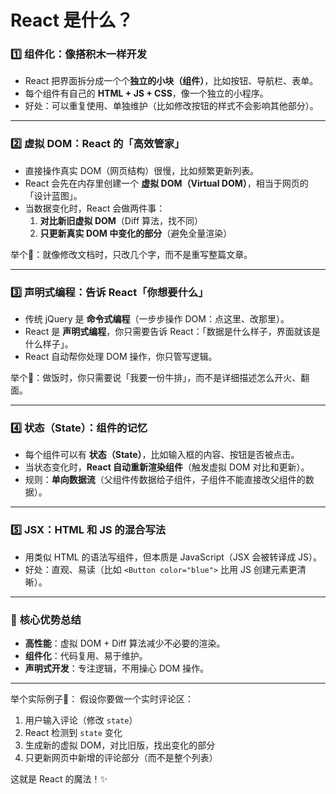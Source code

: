 # React 是什么？


### 1️⃣ **组件化：像搭积木一样开发**
- React 把界面拆分成一个个**独立的小块（组件）**，比如按钮、导航栏、表单。
- 每个组件有自己的 **HTML + JS + CSS**，像一个独立的小程序。
- 好处：可以重复使用、单独维护（比如修改按钮的样式不会影响其他部分）。

---

### 2️⃣ **虚拟 DOM：React 的「高效管家」**
- 直接操作真实 DOM（网页结构）很慢，比如频繁更新列表。
- React 会先在内存里创建一个 **虚拟 DOM（Virtual DOM）**，相当于网页的「设计蓝图」。
- 当数据变化时，React 会做两件事：
  1. **对比新旧虚拟 DOM**（Diff 算法，找不同）
  2. **只更新真实 DOM 中变化的部分**（避免全量渲染）

举个🌰：就像修改文档时，只改几个字，而不是重写整篇文章。

---

### 3️⃣ **声明式编程：告诉 React「你想要什么」**
- 传统 jQuery 是 **命令式编程**（一步步操作 DOM：点这里、改那里）。
- React 是 **声明式编程**，你只需要告诉 React：「数据是什么样子，界面就该是什么样子」。
- React 自动帮你处理 DOM 操作，你只管写逻辑。

举个🌰：做饭时，你只需要说「我要一份牛排」，而不是详细描述怎么开火、翻面。

---

### 4️⃣ **状态（State）：组件的记忆**
- 每个组件可以有 **状态（State）**，比如输入框的内容、按钮是否被点击。
- 当状态变化时，**React 自动重新渲染组件**（触发虚拟 DOM 对比和更新）。
- 规则：**单向数据流**（父组件传数据给子组件，子组件不能直接改父组件的数据）。

---

### 5️⃣ **JSX：HTML 和 JS 的混合写法**
- 用类似 HTML 的语法写组件，但本质是 JavaScript（JSX 会被转译成 JS）。
- 好处：直观、易读（比如 `<Button color="blue">` 比用 JS 创建元素更清晰）。

---

### 🌟 **核心优势总结**
- **高性能**：虚拟 DOM + Diff 算法减少不必要的渲染。
- **组件化**：代码复用、易于维护。
- **声明式开发**：专注逻辑，不用操心 DOM 操作。

---

举个实际例子🌰：
假设你要做一个实时评论区：
1. 用户输入评论（修改 `state`）
2. React 检测到 `state` 变化
3. 生成新的虚拟 DOM，对比旧版，找出变化的部分
4. 只更新网页中新增的评论部分（而不是整个列表）

这就是 React 的魔法！✨

